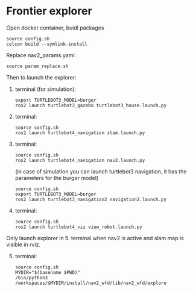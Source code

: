# Frontier explorer

Open docker container, buidl packages
   ```
   source config.sh
   colcon build --symlink-install
   ```
Replace nav2_params.yaml:
   ```
   source param_replace.sh
   ```
Then to launch the explorer:
1. terminal (for simulation):
   ```
   export TURTLEBOT3_MODEL=burger
   ros2 launch turtlebot3_gazebo turtlebot3_house.launch.py
   ```
2. terminal:
   ```
   source config.sh
   ros2 launch turtlebot4_navigation slam.launch.py
   ```
3. terminal:
   ```
   source config.sh
   ros2 launch turtlebot4_navigation nav2.launch.py
   ```
   (in case of simulation you can launch turtlebot3 navigation, it has the parameters for the burger model)
   ```
   source config.sh
   export TURTLEBOT3_MODEL=burger
   ros2 launch turtlebot3_navigation2 navigation2.launch.py
   ```
5. terminal:
   ```
   source config.sh
   ros2 launch turtlebot4_viz view_robot.launch.py
   ```
Only launch explorer in 5. terminal when nav2 is active and slam map is visible in rviz.

5. terminal:
   ```
   source config.sh
   MYDIR="$(basename $PWD)"
   /bin/python3 /workspaces/$MYDIR/install/nav2_wfd/lib/nav2_wfd/explore
   ```